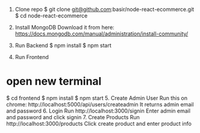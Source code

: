 1. Clone repo
$ git clone git@github.com:basir/node-react-ecommerce.git
$ cd node-react-ecommerce
2. Install MongoDB
Download it from here: https://docs.mongodb.com/manual/administration/install-community/

3. Run Backend
$ npm install
$ npm start
4. Run Frontend
# open new terminal
$ cd frontend
$ npm install
$ npm start
5. Create Admin User
Run this on chrome: http://localhost:5000/api/users/createadmin
It returns admin email and password
6. Login
Run http://localhost:3000/signin
Enter admin email and password and click signin
7. Create Products
Run http://localhost:3000/products
Click create product and enter product info